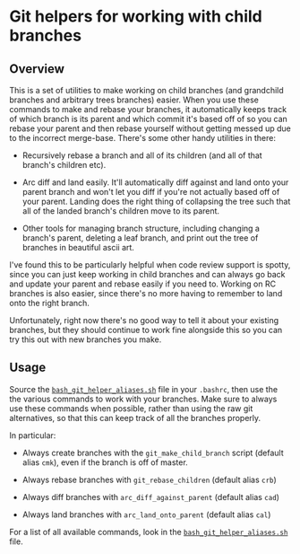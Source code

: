 # Git helpers for working with child branches

## Overview

This is a set of utilities to make working on child branches (and grandchild branches and arbitrary trees branches) easier.
When you use these commands to make and rebase your branches, it automatically keeps track of which branch is its parent and
which commit it's based off of so you can rebase your parent and then rebase yourself without getting messed up due to the
incorrect merge-base. There's some other handy utilities in there:

- Recursively rebase a branch and all of its children (and all of that branch's children etc).

- Arc diff and land easily. It'll automatically diff against and land onto your parent branch and won't let you diff if
  you're not actually based off of your parent. Landing does the right thing of collapsing the tree such that all of the landed
  branch's children move to its parent.

- Other tools for managing branch structure, including changing a branch's parent, deleting a leaf branch, and print out the
  tree of branches in beautiful ascii art.

I've found this to be particularly helpful when code review support is spotty, since you can just keep working in child
branches and can always go back and update your parent and rebase easily if you need to. Working on RC branches is also
easier, since there's no more having to remember to land onto the right branch.

Unfortunately, right now there's no good way to tell it about your existing branches, but they should continue to work fine
alongside this so you can try this out with new branches you make.

## Usage

Source the [`bash_git_helper_aliases.sh`](./bash_git_helper_aliases.sh) file in your `.bashrc`, then use the the various commands to work with your branches.
Make sure to always use these commands when possible, rather than using the raw git alternatives, so that this can keep
track of all the branches properly.

In particular:

- Always create branches with the `git_make_child_branch` script (default alias `cmk`), even if the
  branch is off of master.

- Always rebase branches with `git_rebase_children` (default alias `crb`)

- Always diff branches with `arc_diff_against_parent` (default alias `cad`)

- Always land branches with `arc_land_onto_parent` (default alias `cal`)

For a list of all available commands, look in the [`bash_git_helper_aliases.sh`](./bash_git_helper_aliases.sh) file.
